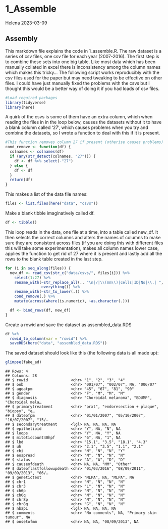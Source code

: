 1_Assemble
================
Helena
2023-03-09

## Assembly

This markdown file explains the code in 1_assemble.R. The raw dataset is
a series of csv files, one csv file for each year (2007-2016). The first
step is to combine these sets into one big table. Like most data which
has been manually collated in excel there is inconsistency among the
column names which makes this tricky… The following script works
reproducibly with the csv files used for the paper but may need tweaking
to be effective on other files. I could have just manually fixed the
problems with the csvs but I thought this would be a better way of doing
it if you had loads of csv files.

``` r
#Load required packages
library(tidyverse)
library(here)
```

A quirk of the csvs is some of them have an extra column, which when
reading the files in in the loop below, causes the datasets without it
to have a blank column called ‘27’, which causes problems when you try
and combine the datasets, so I wrote a function to deal with this if it
is present.

``` r
#This function removes column 27 if present (otherise causes problems) -----
cond_remove <- function(df) {
  colnames <- colnames(df)
  if (any(str_detect(colnames, "27"))) {
    df <- df %>% select(-"27")
  } else {
    df <- df
  }
  return(df)
}
```

This makes a list of the data file names:

``` r
files <- list.files(here("data", "csvs"))
```

Make a blank tibble imaginatively called df.

``` r
df <- tibble()
```

This loop reads in the data, one file at a time, into a table called
new_df. It then selects the correct columns and alters the names of
columns to make sure they are consistent across files (if you are doing
this with different files this will take some experimentation), makes
all column names lower case, applies the function to get rid of 27 where
it is present and lastly add all the rows to the blank table created in
the last step.

``` r
for (i in seq_along(files)) {
  new_df <- read_csv(str_c("data/csvs/", files[i])) %>%
    select(1:27) %>%
    rename_with(~str_replace_all(., "\n|/|\\(mm\\)|cells|ID|No|\\.| ", ""),
                everything()) %>%
    rename_with(~str_to_lower(.)) %>%
    cond_remove(.) %>%
    mutate(across(where(is.numeric), ~as.character(.)))

  df <- bind_rows(df, new_df)
}
```

Create a rowid and save the dataset as assembled_data.RDS

``` r
df %>%
  rowid_to_column(var = "rowid") %>%
  saveRDS(here("data", "assembled_data.RDS"))
```

The saved dataset should look like this (the following data is all made
up):

``` r
glimpse(fake_ad)
```

    ## Rows: 4
    ## Columns: 28
    ## $ rowid                   <chr> "1", "2", "3", "4"
    ## $ oob                     <chr> "001/07", "002/07", NA, "006/07"
    ## $ ageatpm                 <chr> "45", "67", "81", "90"
    ## $ gender                  <chr> "F", "M", "M", "M"
    ## $ diagnosis               <chr> "Choroidal melanoma", "BDUMP", "Choroidal mela…
    ## $ primarytreatment        <chr> "prxt", "endoresection + plaque", "biopsy", "e…
    ## $ dateofpm                <chr> "01/01/2007", "05/10/2007", "16/07/2007", "15/…
    ## $ secondarytreatment      <lgl> NA, NA, NA, NA
    ## $ epithelioid             <chr> "Y", NA, "N", NA
    ## $ loops                   <chr> "Y", NA, "Y", NA
    ## $ mitoticcount40hpf       <chr> "6", NA, "1", NA
    ## $ lbd                     <chr> "15.1", "3.5", "18.1", "4.3"
    ## $ uh                      <chr> "2.1", "3.5", "1.1", "2.1"
    ## $ cbi                     <chr> "N", "N", "N", "Y"
    ## $ eospread                <chr> "N", "N", "N", "N"
    ## $ status                  <chr> "A", "A", "D", "D"
    ## $ causeofdeath            <chr> NA, NA, "MM", "Other"
    ## $ dateoflastfollowupdeath <chr> "01/03/2016", "08/09/2011", "09/09/2013", "06/…
    ## $ genetictest             <chr> "MLPA", NA, "MLPA", NA
    ## $ chr1                    <chr> "N", "N", "N", "N"
    ## $ chr3                    <chr> "L", "N", "N", "N"
    ## $ ch6p                    <chr> "N", "N", "N", "N"
    ## $ ch6q                    <chr> "N", "N", "N", "N"
    ## $ chr8p                   <chr> "N", "N", "N", "N"
    ## $ chr8q                   <chr> "G", "N", "N", "N"
    ## $ nbap1                   <lgl> NA, NA, NA, NA
    ## $ comments                <chr> "No comments", NA, "Primary skin tumour", NA
    ## $ onsetofmm               <chr> NA, NA, "08/09/2013", NA
